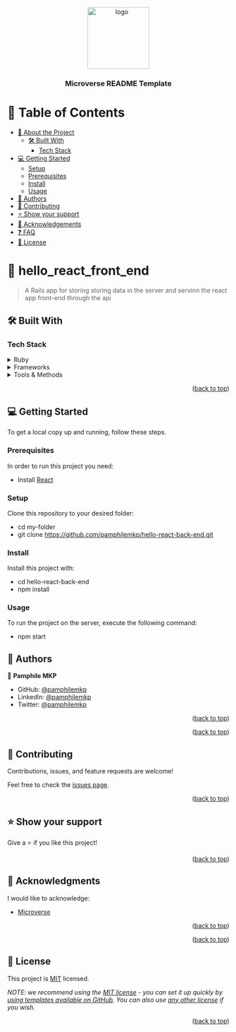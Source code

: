 <a name="readme-top"></a>

<!--
HOW TO USE:
This is an example of how you may give instructions on setting up your project locally.

Modify this file to match your project and remove sections that don't apply.

REQUIRED SECTIONS:
- Table of Contents
- About the Project
  - Built With
  - Live Demo
- Getting Started
- Authors
- Future Features
- Contributing
- Show your support
- Acknowledgements
- License

After you're finished please remove all the comments and instructions!
-->

<div align="center">

  <img src="murple_logo.png" alt="logo" width="140"  height="auto" />
  <br/>

  <h3><b>Microverse README Template</b></h3>

</div>

<!-- TABLE OF CONTENTS -->

# 📗 Table of Contents

- [📖 About the Project](#about-project)
  - [🛠 Built With](#built-with)
    - [Tech Stack](#tech-stack)
- [💻 Getting Started](#getting-started)
  - [Setup](#setup)
  - [Prerequisites](#prerequisites)
  - [Install](#install)
  - [Usage](#usage)
- [👥 Authors](#authors)
- [🤝 Contributing](#contributing)
- [⭐️ Show your support](#support)
- [🙏 Acknowledgements](#acknowledgements)
- [❓ FAQ](#faq)
- [📝 License](#license)

<!-- PROJECT DESCRIPTION -->

# 📖 hello_react_front_end <a name="about-project"></a>

> A Rails app for storing storing data in the server and servinn the react app front-end through the api
## 🛠 Built With <a name="built-with"></a>

### Tech Stack <a name="tech-stack"></a>
<details>
  <summary>Ruby</summary>
  <ul>
    <li><a href="https://www.google.com/url?sa=t&rct=j&q=&esrc=s&source=web&cd=&cad=rja&uact=8&ved=2ahUKEwiMv42llPn7AhUETKQEHcqJBGYQFnoECAsQAQ&url=https%3A%2F%2Fwww.javascript.com%2F&usg=AOvVaw2t3n3FoztAEJ6zUU6XdzS5">Javascript</a></li>
  </ul>
</details>

<details>
  <summary>Frameworks</summary>
  <ul>
    <li><a href="https://reactjs.org/">Rails</a></li>
  </ul>
  <ul>
    <li><a href="https://www.google.com/url?sa=t&rct=j&q=&esrc=s&source=web&cd=&cad=rja&uact=8&ved=2ahUKEwiHx8rTkvn7AhUOyxoKHf-QBMoQFnoECA8QAQ&url=https%3A%2F%2Fredux.js.org%2F&usg=AOvVaw2uWo8dr3-4vv1B3bbPtcu9">Redux</a></li>
  </ul>
</details>

<details>
  <summary>Tools & Methods</summary>
  <ul>
    <li><a href="https://git-scm.com/">Git</a></li>
    <li><a href="https://github.com/">Github</a></li>
  </ul>
</details>

<p align="right">(<a href="#readme-top">back to top</a>)</p>

<!-- GETTING STARTED -->

## 💻 Getting Started <a name="getting-started"></a>

To get a local copy up and running, follow these steps.

### Prerequisites

In order to run this project you need:
 
 - Install [React](https://www.google.com/url?sa=t&rct=j&q=&esrc=s&source=web&cd=&cad=rja&uact=8&ved=2ahUKEwj-ivabk_n7AhUSxIUKHX6RBtgQFnoECBIQAQ&url=https%3A%2F%2Freactjs.org%2Fdocs%2Fgetting-started.html&usg=AOvVaw2ELKlyujw4msP4lLpv0rOd)


### Setup

Clone this repository to your desired folder:


  - cd my-folder
  - git clone https://github.com/pamphilemkp/hello-react-back-end.git


### Install

Install this project with:

  - cd hello-react-back-end
  - npm install


### Usage

To run the project on the server, execute the following command:

  - npm start

<!-- AUTHORS -->

## 👥 Authors <a name="authors"></a>

👤 **Pamphile MKP**

- GitHub: [@pamphilemkp](https://github.com/pamphilemkp)
- LinkedIn: [@pamphilemkp](https://www.linkedin.com/in/pamphilemkp/)
- Twitter: [@pamphilemkp](https://twitter.com/pamphilemkp)

<p align="right">(<a href="#readme-top">back to top</a>)</p>

<p align="right">(<a href="#readme-top">back to top</a>)</p>

<!-- CONTRIBUTING -->

## 🤝 Contributing <a name="contributing"></a>

Contributions, issues, and feature requests are welcome!

Feel free to check the [issues page](../../issues/).

<p align="right">(<a href="#readme-top">back to top</a>)</p>

<!-- SUPPORT -->

## ⭐️ Show your support <a name="support"></a>
Give a ⭐️ if you like this project!

<p align="right">(<a href="#readme-top">back to top</a>)</p>

<!-- ACKNOWLEDGEMENTS -->

## 🙏 Acknowledgments <a name="acknowledgements"></a>

I would like to acknowledge:
- [Microverse](https://www.microverse.org/)

<p align="right">(<a href="#readme-top">back to top</a>)</p>

<p align="right">(<a href="#readme-top">back to top</a>)</p>

<!-- LICENSE -->

## 📝 License <a name="license"></a>

This project is [MIT](./LICENSE) licensed.

_NOTE: we recommend using the [MIT license](https://choosealicense.com/licenses/mit/) - you can set it up quickly by [using templates available on GitHub](https://docs.github.com/en/communities/setting-up-your-project-for-healthy-contributions/adding-a-license-to-a-repository). You can also use [any other license](https://choosealicense.com/licenses/) if you wish._

<p align="right">(<a href="#readme-top">back to top</a>)</p>